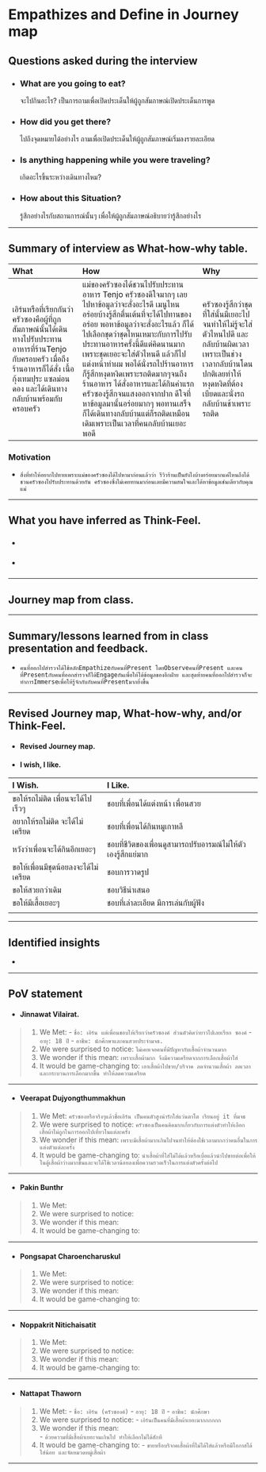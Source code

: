 # Empathizes and Define in Journey map
## Questions asked during the interview
- ### What are you going to eat? 
	จะไปกินอะไร? เป็นการถามเพื่อเปิดประเด็นให้ผู้ถูกสัมภาษณ์เปิดประเด็นการพูด
- ### How did you get there?
	ไปถึงจุดหมายได้อย่างไร ถามเพื่อเปิดประเด็นให้ผู้ถูกสัมภาษณ์เริ่มลงรายละเอียด
- ### Is anything happening while you were traveling?
	เกิดอะไรขึ้นระหว่างเดินทางไหม?
- ### How  about this Situation?
	รู้สึกอย่างไรกับสถานการณ์นั้นๆ เพื่อให้ผู้ถูกสัมภาษณ์อธิบายว่ารู้สึกอย่างไร
------------
## Summary of interview as What-how-why table.
| What			| How			| Why			|
|:-------------------	|:-------------------	|:-------------------	|
|เอิร์นหรือที่เรียกกันว่าครัวซองคือผู้ที่ถูกสัมภาษณ์นั้นได้เดินทางไปรับประทานอาหารที่ร้านTenjo กับครอบครัว เมื่อถึงร้านอาหารก็ได้สั่ง เนื้อ กุ้งเทมปุระ แซลม่อนดอง และได้เดินทางกลับบ้านพร้อมกับครอบครัว			|แม่ของครัวซองได้ชวนไปรับประทานอาหาร Tenjo ครัวซองดีใจมากๆ เลยไปหาข้อมูลว่าจะสั่งอะไรดี เมนูไหนอร่อยบ้างรู้สึกตื่นเต้นที่จะได้ไปทานของอร่อย พอหาข้อมูลว่าจะสั่งอะไรแล้ว ก็ได้ไปเลือกชุดว่าชุดไหนเหมาะกับการไปรับประทานอาหารครั้งนี้ดีแต่คิดนานมากเพราะชุดเยอะจะใส่ตัวไหนดี แล้วก็ไปแต่งหน้าทำผม พอได้นั่งรถไปร้านอาหาร ก็รู้สึกหงุดหงิดเพราะรถติดมากๆจนถึงร้านอาหาร ได้สั่งอาหารและได้กินคำแรกครัวซองรู้สึกจนแสงออกจากปาก ดีใจที่หาข้อมูลมานั้นอร่อยมากๆ พอทานเสร็จก็ได้เดินทางกลับบ้านแต่ก็รถติดเหมือนเดิมเพราะเป็นเวลาที่คนกลับบ้านเยอะพอดี			|ครัวซองรู้สึกว่าชุดที่ใส่นั้นมีเยอะไปจนทำให้ไม่รู้จะใส่ตัวไหนไปดี และกลับบ้านผิดเวลาเพราะเป็นช่วงเวลากลับบ้านโดนปกติเลยทำให้หงุดหงิดที่ต้องเบียดและนั่งรถกลับบ้านช้าเพราะรถติด			|

### Motivation
- `สิ่งที่ทำให้อยากไปทายเพราะแม่ของครัวซองได้ไปหามาก่อนแล้วว่า รีวิวร้านเป็นยังไงบ้างอร่อยมากแค่ไหนถึงได้ชวนครัวซองไปรับประทานด้วยกัน ครัวซองซึ่งไม่เคยทานมาก่อนเลยมีความสนใจและได้หาข้อมูลเช่นเดียวกับคุณแม่
`
------------
## What you have inferred as Think-Feel.
- ##### 
- ##### 
------------
## Journey map from class.
<!-- <p align="center">
  <img src="" alt="" height="">
</p> -->
------------
## Summary/lessons learned from in class presentation and feedback.
- `คนที่ออกไปสำรวจได้ใช้หลักEmpathizeกับคนที่Present โดยObserveคนที่Present และคนที่Presentกับคนที่ออกสำรวจก็ได้Engageกันเพื่อให้ได้ข้อมูลของอีกฝ่าย และสุดท้ายคนที่ออกไปสำรวจก็จะทำการImmerseเพื่อให้รู้จักกับกับคนที่Presentมากยิ่งขึ้น`
------------
## Revised Journey map, What-how-why, and/or Think-Feel.
- #### Revised Journey map.
<!-- <p align="center">
  <img src="" alt="" height="">
</p> -->
- #### I wish, I like.
| I Wish.	 | I Like.	  |
| :------------ | :------------ |
| ขอให้รถไม่ติด เพื่อนจะได้ไปเร็วๆ  		 |ชอบที่เพื่อนได้แต่งหน้า เพื่อนสวย		  |
| อยากให้รถไม่ติด จะได้ไม่เครียด  		 |ชอบที่เพื่อนได้กินหมูเกาหลี		  |
| หวังว่าเพื่อนจะได้กินอีกเยอะๆ  		 |ชอบที่ชีวิตของเพื่อนดูสามารถปรับอารมณ์ไม่ให้ตัวเองรู้สึกแย่มาก		  |
| ขอให้เพื่อนมีชุดน้อยลงจะได้ไม่เครียด  		 |ชอบการวาดรูป		  |
| ขอให้สวยกว่าเดิม  		 |ชอบวิธีนำเสนอ		  |
| ขอให้มีเสื้อเยอะๆ  		 |ชอบที่เล่าละเอียด มีการเล่นกับผู้ฟัง		  |
|   		 |		  |
------------
## Identified insights
- 
------------
## PoV statement
* #### Jinnawat Vilairat.
 >1. We Met:
		 - `ชื่อ: เอิร์น แต่เพื่อนชอบให้เรียกว่าครัวซองค์ ส่วนตัวคิดว่ายาวไปเลยเรียก ซองค์`
		 - `อายุ: 18 ปี`
		 - `อาชีพ: นักศึกษาและคนสวยประจำมจธ.`
 >2. We were surprised to notice:
		 `ไม่เคยเจอคนที่มีปัญหากับเสื้อผ้าจำนวนมาก`
 >3. We wonder if this mean:
		 `เพราะเสื้อผ้ามาก จึงมีความเครียดจากการเลือกเสื้อผ้าใส่`
 >4. It would be game-changing to:
		 `เอาเสื้อผ้าไปขาย/บริจาค ลดจำนวนเสื้อผ้า ลดเวลาและกระบวนการเลือกมากขึ้น ทำให้ลดความเครียด`
------------
* #### Veerapat Dujyongthummakhun
 >1. We Met: `ครัวซองหรือจริงๆแล้วชื่อเอิร์น เป็นคนตัวสูงน่ารักใส่แว่นตาโต เรียนอยู่ it ที่มจธ`	 
 >2. We were surprised to notice: `ครัวซองเป็นคนคิดมากเกี่ยวกับการแต่งตัวทำให้เลือกเสื้อผ้าไม่ถูกในการออกไปเที่ยวในแต่ละครั้ง`		 
 >3. We wonder if this mean: `เพราะมีเสื้อผ้ามากเกินไปจนทำให้ต้องใช้เวลามากกว่าคนอื่นในการแต่งตัวแต่ละครั้ง`	 
 >4. It would be game-changing to: `นำเสื้อผ้าที่ใส่ไม่ได้แล้วหรือเบื่อแล้วนำไปขายต่อเพื่อให้ในตู้เสื้อผ้าว่างมากขึ้นและจะได้ใช้เวลาน้อยลงเพื่อความรวดเร็วในการแต่งตัวครั้งต่อไป`
		 
------------
* #### Pakin Bunthr
 >1. We Met: 		 
 >2. We were surprised to notice:		 
 >3. We wonder if this mean:		 
 >4. It would be game-changing to:
		 
------------
* #### Pongsapat Charoencharuskul
 >1. We Met: 		 
 >2. We were surprised to notice:		 
 >3. We wonder if this mean:		 
 >4. It would be game-changing to:
		 
------------
* #### Noppakrit Nitichaisatit
 >1. We Met: 		 
 >2. We were surprised to notice:		 
 >3. We wonder if this mean:		 
 >4. It would be game-changing to:
		 
------------
* #### Nattapat Thaworn
 >1. We Met:
                 - `ชื่อ: เอิร์น (ครัวซองค์)`
		 - `อายุ: 18 ปี`
		 - `อาชีพ: นักศึกษา` 		 
 >2. We were surprised to notice:
                 - `เอิร์นเป็นคนที่มีเสื้อผ้าเยอะมากกกกกก`			 
 >3. We wonder if this mean:	
                 - `ด้วยความที่มีเสื้อผ้าเยอะจนเกินไป ทำให้เลือกไม่ได้สักที`
 >4. It would be game-changing to:
                 - `ขายหรือบริจาคเสื้อผ้าที่ไม่ได้ใส่แล้วหรือมีโอกาสได้ใส่น้อย และจัดหมวดหมู่เสื้อผ้า`
		 
------------
